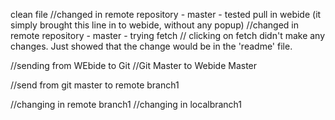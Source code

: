 clean file
//changed in remote repository - master - tested pull in webide (it simply brought this line in to webide, without any popup)
//changed in remote repository - master - trying fetch // clicking on fetch didn't make any changes. Just showed that the change would be in the 'readme' file.



//sending from WEbide to Git
//Git Master to Webide Master

//send from git master to remote branch1

//changing in remote branch1
//changing in localbranch1
